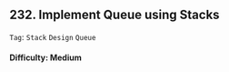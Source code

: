## 232. Implement Queue using Stacks

```Tag```: ```Stack```  ```Design```  ```Queue```

#### Difficulty: Medium



